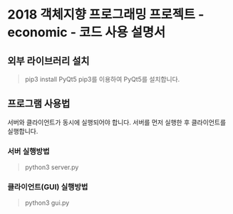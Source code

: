 # 2018 객체지향 프로그래밍 프로젝트 - economic - 코드 사용 설명서

## 외부 라이브러리 설치
 > pip3 install PyQt5
pip3를 이용하여 PyQt5를 설치합니다.

## 프로그램 사용법
서버와 클라이언트가 동시에 실행되어야 합니다. 서버를 먼저 실행한 후 클라이언트를 실행합니다.
### 서버 실행방법
 > python3 server.py
### 클라이언트(GUI) 실행방법
 > python3 gui.py
